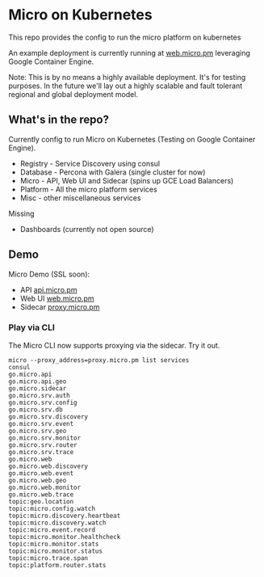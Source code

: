 # Micro on Kubernetes

This repo provides the config to run the micro platform on kubernetes

An example deployment is currently running at [web.micro.pm](http://web.micro.pm) 
leveraging Google Container Engine.

Note: This is by no means a highly available deployment. It's for testing purposes. 
In the future we'll lay out a highly scalable and fault tolerant regional and 
global deployment model.

## What's in the repo?

Currently config to run Micro on Kubernetes (Testing on Google Container Engine).

- Registry - Service Discovery using consul
- Database - Percona with Galera (single cluster for now)
- Micro - API, Web UI and Sidecar (spins up GCE Load Balancers)
- Platform - All the micro platform services
- Misc - other miscellaneous services

Missing

- Dashboards (currently not open source)

## Demo

Micro Demo (SSL soon):

- API [api.micro.pm](http://api.micro.pm)
- Web UI [web.micro.pm](http://web.micro.pm)
- Sidecar [proxy.micro.pm](http://proxy.micro.pm)

### Play via CLI

The Micro CLI now supports proxying via the sidecar. Try it out.

```shell
micro --proxy_address=proxy.micro.pm list services
consul
go.micro.api
go.micro.api.geo
go.micro.sidecar
go.micro.srv.auth
go.micro.srv.config
go.micro.srv.db
go.micro.srv.discovery
go.micro.srv.event
go.micro.srv.geo
go.micro.srv.monitor
go.micro.srv.router
go.micro.srv.trace
go.micro.web
go.micro.web.discovery
go.micro.web.event
go.micro.web.geo
go.micro.web.monitor
go.micro.web.trace
topic:geo.location
topic:micro.config.watch
topic:micro.discovery.heartbeat
topic:micro.discovery.watch
topic:micro.event.record
topic:micro.monitor.healthcheck
topic:micro.monitor.stats
topic:micro.monitor.status
topic:micro.trace.span
topic:platform.router.stats
```
